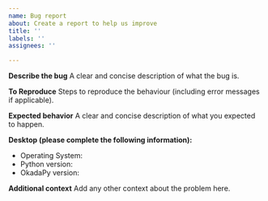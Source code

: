 ```yaml
---
name: Bug report
about: Create a report to help us improve
title: ''
labels: ''
assignees: ''

---
```


**Describe the bug**
A clear and concise description of what the bug is.

**To Reproduce**
Steps to reproduce the behaviour (including error messages if applicable).

**Expected behavior**
A clear and concise description of what you expected to happen.

**Desktop (please complete the following information):**
 - Operating System:
 - Python version:
 - OkadaPy version:

**Additional context**
Add any other context about the problem here.
